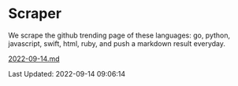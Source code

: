 # Scraper

We scrape the github trending page of these languages: go, python, javascript, swift, html, ruby, and push a markdown result everyday.

[2022-09-14.md](https://github.com/henson/Scraper/blob/master/2022-09-14.md)

Last Updated: 2022-09-14 09:06:14